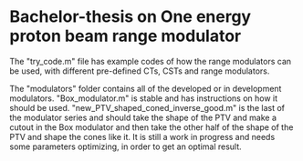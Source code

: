 # Bachelor-thesis on One energy proton beam range modulator

The "try_code.m" file has example codes of how the range modulators can be used, with different pre-defined CTs, CSTs and range modulators. 

The "modulators" folder contains all of the developed or in development modulators.
"Box_modulator.m" is stable and has instructions on how it should be used. 
"new_PTV_shaped_coned_inverse_good.m" is the last of the modulator series and should take the shape of the PTV and make a cutout in the Box modulator and then take the other half of the shape of the PTV and shape the cones like it. It is still a work in progress and needs some parameters optimizing, in order to get an optimal result.


